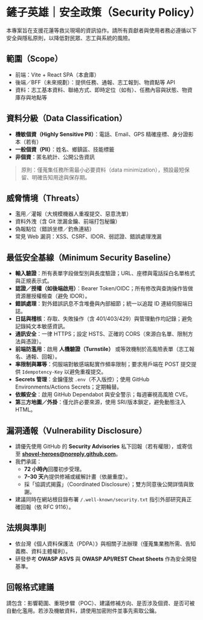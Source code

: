 # 鏟子英雄｜安全政策（Security Policy）

本專案旨在支援花蓮等救災現場的資訊協作。請所有貢獻者與使用者務必遵循以下安全與隱私原則，以降低對民眾、志工與系統的風險。

## 範圍（Scope）
- 前端：Vite + React SPA（本倉庫）
- 後端／BFF（未來規劃）：提供任務、通報、志工報到、物資點等 API
- 資料：志工基本資料、聯絡方式、即時定位（如有）、任務內容與狀態、物資庫存與地點等

## 資料分級（Data Classification）
- **機敏個資（Highly Sensitive PII）**：電話、Email、GPS 精確座標、身分證影本（若有）
- **一般個資（PII）**：姓名、鄉鎮區、技能標籤
- **非個資**：匿名統計、公開公告資訊
> 原則：僅蒐集任務所需最小必要資料（data minimization），預設最短保留、明確告知用途與保存期。

## 威脅情境（Threats）
- 濫用／灌報（大規模機器人重複提交、惡意洗單）
- 資料外洩（含 Git 泄漏金鑰、前端打包秘鑰）
- 偽報點位（錯誤坐標／釣魚連結）
- 常見 Web 漏洞：XSS、CSRF、IDOR、弱認證、錯誤處理洩漏

## 最低安全基線（Minimum Security Baseline）
- **輸入驗證**：所有表單字段做型別與長度驗證；URL、座標與電話採白名單格式與正規表示式。
- **認證／授權（如後端啟用）**：Bearer Token/OIDC；所有修改與查詢操作皆做資源層授權檢查（避免 IDOR）。
- **錯誤處理**：對外錯誤訊息不含堆疊與內部細節；統一以追蹤 ID 連結伺服端日誌。
- **日誌與稽核**：存取、失敗操作（含 401/403/429）與管理動作均記錄；避免記錄純文本敏感資訊。
- **通訊安全**：一律 HTTPS；設定 HSTS、正確的 CORS（來源白名單、限制方法與憑證）。
- **前端防濫用**：啟用 **人機驗證（Turnstile）** 或等效機制於高風險表單（志工報名、通報、回報）。
- **率限制與冪等**：伺服端對敏感端點實作頻率限制；要求用戶端在 POST 提交提供 `Idempotency-Key` 以避免重複提交。
- **Secrets 管理**：金鑰僅放 `.env`（不入版控）；使用 GitHub Environments/Actions Secrets；定期輪替。
- **依賴安全**：啟用 GitHub Dependabot 與安全警示；每週審視高風險 CVE。
- **第三方地圖／外掛**：僅允許必要來源，使用 SRI/版本鎖定，避免動態注入 HTML。

## 漏洞通報（Vulnerability Disclosure）
- 請優先使用 GitHub 的 **Security Advisories** 私下回報（若有權限），或寄信至 **shovel-heroes@noreply.github.com**。
- 我們承諾：
  - **72 小時內**回覆初步受理。
  - **7–30 天**內提供修補或緩解計畫（依嚴重度）。
  - 採「協調式揭露」（Coordinated Disclosure）；雙方同意後公開詳情與致謝。
- 建議同時在網站根目錄布署 `/.well-known/security.txt` 指引外部研究員正確回報（依 RFC 9116）。

## 法規與準則
- 依台灣《個人資料保護法（PDPA）》與相關子法辦理（僅蒐集業務所需、告知義務、資料主體權利）。
- 研發參考 **OWASP ASVS** 與 **OWASP API/REST Cheat Sheets** 作為安全開發基準。

## 回報格式建議
請包含：影響範圍、重現步驟（POC）、建議修補方向、是否涉及個資、是否可被自動化濫用。若涉及機敏資料，請使用加密附件並事先索取公鑰。
